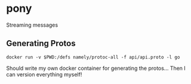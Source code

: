# pony
Streaming messages


## Generating Protos
`docker run -v $PWD:/defs namely/protoc-all -f api/api.proto -l go`

Should write my own docker container for generating the protos...
Then I can version everything myself!
